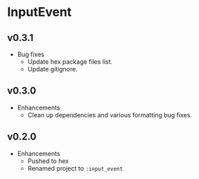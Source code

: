 # InputEvent

## v0.3.1

* Bug fixes
  * Update hex package files list.
  * Update gitignore.

## v0.3.0

* Enhancements
  * Clean up dependencies and various formatting bug fixes.

## v0.2.0

* Enhancements
  * Pushed to hex
  * Renamed project to `:input_event`
